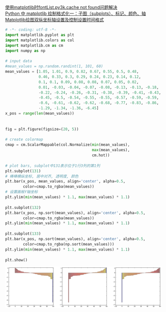 [使用matplotlib时fontList.py3k.cache not found问题解决](http://www.jianshu.com/p/10ae80a36f68)<br />
[Python 中 matplotlib 绘制格式化一：子图（subplots）、标记、颜色、轴](http://blog.topspeedsnail.com/archives/760)<br />
[Matplotlib绘图双纵坐标轴设置及控制设置时间格式](https://segmentfault.com/a/1190000006158803)<br />

```python
# -*- coding: utf-8 -*-
import matplotlib.pyplot as plt
import matplotlib.colors as col
import matplotlib.cm as cm
import numpy as np

# input data
#mean_values = np.random.randint(1, 101, 60)
mean_values = [1.05, 1.01, 0.9, 0.82, 0.67, 0.55, 0.5, 0.48,
               0.46, 0.33, 0.3, 0.29, 0.24, 0.23, 0.14, 0.12,
               0.1, 0.1, 0.09, 0.08, 0.08, 0.07, 0.05, 0.02,
               0.01, -0.03, -0.04, -0.07, -0.08, -0.13, -0.13, -0.18,
               -0.22, -0.24, -0.26, -0.31, -0.38, -0.39, -0.41, -0.43,
               -0.45, -0.5, -0.54, -0.55, -0.55, -0.57, -0.59, -0.59,
               -0.6, -0.61, -0.62, -0.62, -0.68, -0.77, -0.83, -0.86,
               -1.29, -1.34, -1.36, -6.45]
x_pos = range(len(mean_values))


fig = plt.figure(figsize=(20, 5))

# create colormap
cmap = cm.ScalarMappable(col.Normalize(min(mean_values),
                                       max(mean_values),
                                       cm.hot))

# plot bars, subplot中131表示位于1行3列的第1列
plt.subplot(131)
# 棒棒横纵坐标, 居中对齐, 透明度, 颜色
plt.bar(x_pos, mean_values, align='center', alpha=0.5,
        color=cmap.to_rgba(mean_values))
# 设置画板Y轴坐标
plt.ylim(min(mean_values) * 1.1, max(mean_values) * 1.1)

plt.subplot(132)
plt.bar(x_pos, np.sort(mean_values), align='center', alpha=0.5,
        color=cmap.to_rgba(mean_values))
plt.ylim(min(mean_values) * 1.1, max(mean_values) * 1.1)

plt.subplot(133)
plt.bar(x_pos, np.sort(mean_values), align='center', alpha=0.5,
        color=cmap.to_rgba(np.sort(mean_values)))
plt.ylim(min(mean_values) * 1.1, max(mean_values) * 1.1)

plt.show()
```


![png](output_0_0.png)



```python

```
